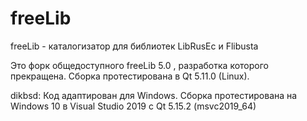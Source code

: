 # freeLib
freeLib - каталогизатор для библиотек LibRusEc и Flibusta

Это форк общедоступного freeLib 5.0 , разработка которого прекращена. 
Сборка протестирована в Qt 5.11.0 (Linux).

dikbsd: Код адаптирован для Windows. Сборка протестирована на Windows 10 в Visual Studio 2019 с Qt 5.15.2 (msvc2019_64)
